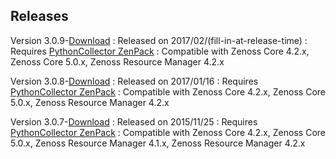 Releases
--------

Version 3.0.9-<a rel="nofollow" class="external" href="http://wiki.zenoss.org/download/zenpacks/ZenPacks.zenoss.MySqlMonitor/3.0.9/ZenPacks.zenoss.MySqlMonitor-3.0.9.egg">Download</a>
:    Released on 2017/02/(fill-in-at-release-time)
:    Requires <a href="/product/zenpacks/pythoncollector" title="ZenPack:PythonCollector">PythonCollector ZenPack</a>
:    Compatible with Zenoss Core 4.2.x, Zenoss Core 5.0.x, Zenoss Resource Manager 4.2.x

Version 3.0.8-<a rel="nofollow" class="external" href="http://wiki.zenoss.org/download/zenpacks/ZenPacks.zenoss.MySqlMonitor/3.0.8/ZenPacks.zenoss.MySqlMonitor-3.0.8.egg">Download</a>
:    Released on 2017/01/16
:    Requires <a href="/product/zenpacks/pythoncollector" title="ZenPack:PythonCollector">PythonCollector ZenPack</a>
:    Compatible with Zenoss Core 4.2.x, Zenoss Core 5.0.x, Zenoss Resource Manager 4.2.x

Version 3.0.7-<a rel="nofollow" class="external" href="http://wiki.zenoss.org/download/zenpacks/ZenPacks.zenoss.MySqlMonitor/3.0.7/ZenPacks.zenoss.MySqlMonitor-3.0.7.egg">Download</a>
:    Released on 2015/11/25
:    Requires <a href="/product/zenpacks/pythoncollector" title="ZenPack:PythonCollector">PythonCollector ZenPack</a>
:    Compatible with Zenoss Core 4.2.x, Zenoss Core 5.0.x, Zenoss Resource Manager 4.1.x, Zenoss Resource Manager 4.2.x

